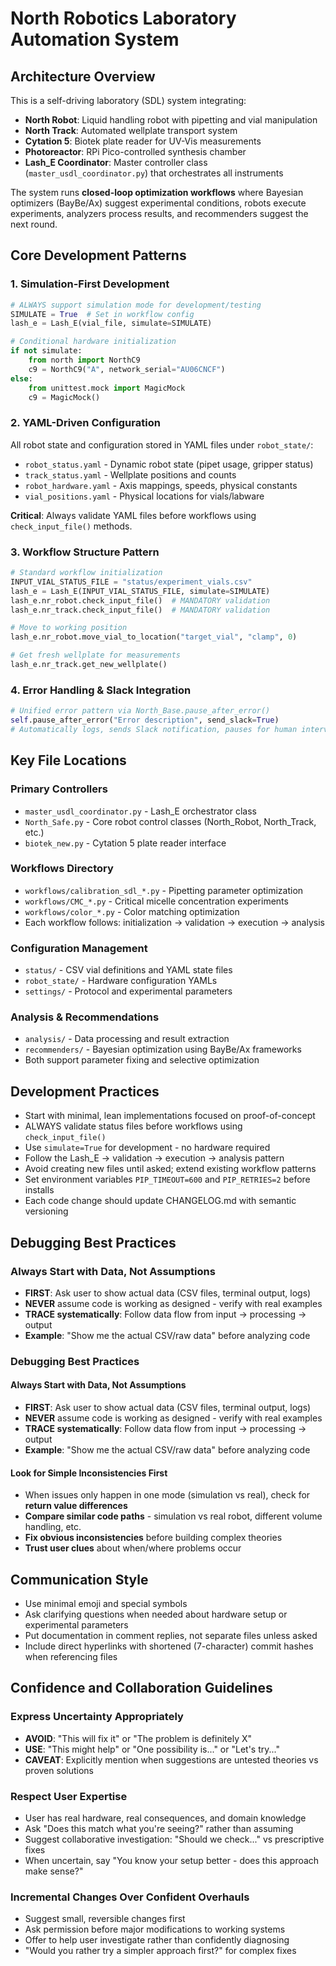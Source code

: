 # North Robotics Laboratory Automation System

## Architecture Overview

This is a self-driving laboratory (SDL) system integrating:
- **North Robot**: Liquid handling robot with pipetting and vial manipulation
- **North Track**: Automated wellplate transport system
- **Cytation 5**: Biotek plate reader for UV-Vis measurements  
- **Photoreactor**: RPi Pico-controlled synthesis chamber
- **Lash_E Coordinator**: Master controller class (`master_usdl_coordinator.py`) that orchestrates all instruments

The system runs **closed-loop optimization workflows** where Bayesian optimizers (BayBe/Ax) suggest experimental conditions, robots execute experiments, analyzers process results, and recommenders suggest the next round.

## Core Development Patterns

### 1. Simulation-First Development
```python
# ALWAYS support simulation mode for development/testing
SIMULATE = True  # Set in workflow config
lash_e = Lash_E(vial_file, simulate=SIMULATE)

# Conditional hardware initialization
if not simulate:
    from north import NorthC9
    c9 = NorthC9("A", network_serial="AU06CNCF")
else:
    from unittest.mock import MagicMock
    c9 = MagicMock()
```

### 2. YAML-Driven Configuration
All robot state and configuration stored in YAML files under `robot_state/`:
- `robot_status.yaml` - Dynamic robot state (pipet usage, gripper status)
- `track_status.yaml` - Wellplate positions and counts
- `robot_hardware.yaml` - Axis mappings, speeds, physical constants
- `vial_positions.yaml` - Physical locations for vials/labware

**Critical**: Always validate YAML files before workflows using `check_input_file()` methods.

### 3. Workflow Structure Pattern
```python
# Standard workflow initialization
INPUT_VIAL_STATUS_FILE = "status/experiment_vials.csv"
lash_e = Lash_E(INPUT_VIAL_STATUS_FILE, simulate=SIMULATE)
lash_e.nr_robot.check_input_file()  # MANDATORY validation
lash_e.nr_track.check_input_file()  # MANDATORY validation

# Move to working position
lash_e.nr_robot.move_vial_to_location("target_vial", "clamp", 0)

# Get fresh wellplate for measurements
lash_e.nr_track.get_new_wellplate()
```

### 4. Error Handling & Slack Integration
```python
# Unified error pattern via North_Base.pause_after_error()
self.pause_after_error("Error description", send_slack=True)
# Automatically logs, sends Slack notification, pauses for human intervention
```

## Key File Locations

### Primary Controllers
- `master_usdl_coordinator.py` - Lash_E orchestrator class
- `North_Safe.py` - Core robot control classes (North_Robot, North_Track, etc.)
- `biotek_new.py` - Cytation 5 plate reader interface

### Workflows Directory
- `workflows/calibration_sdl_*.py` - Pipetting parameter optimization
- `workflows/CMC_*.py` - Critical micelle concentration experiments  
- `workflows/color_*.py` - Color matching optimization
- Each workflow follows: initialization → validation → execution → analysis

### Configuration Management
- `status/` - CSV vial definitions and YAML state files
- `robot_state/` - Hardware configuration YAMLs
- `settings/` - Protocol and experimental parameters

### Analysis & Recommendations
- `analysis/` - Data processing and result extraction
- `recommenders/` - Bayesian optimization using BayBe/Ax frameworks
- Both support parameter fixing and selective optimization

## Development Practices

- Start with minimal, lean implementations focused on proof-of-concept
- ALWAYS validate status files before workflows using `check_input_file()`
- Use `simulate=True` for development - no hardware required
- Follow the Lash_E → validation → execution → analysis pattern
- Avoid creating new files until asked; extend existing workflow patterns
- Set environment variables `PIP_TIMEOUT=600` and `PIP_RETRIES=2` before installs
- Each code change should update CHANGELOG.md with semantic versioning

## Debugging Best Practices

### Always Start with Data, Not Assumptions
- **FIRST**: Ask user to show actual data (CSV files, terminal output, logs)
- **NEVER** assume code is working as designed - verify with real examples
- **TRACE systematically**: Follow data flow from input → processing → output
- **Example**: "Show me the actual CSV/raw data" before analyzing code

### Debugging Best Practices

#### Always Start with Data, Not Assumptions
- **FIRST**: Ask user to show actual data (CSV files, terminal output, logs)
- **NEVER** assume code is working as designed - verify with real examples
- **TRACE systematically**: Follow data flow from input → processing → output
- **Example**: "Show me the actual CSV/raw data" before analyzing code

#### Look for Simple Inconsistencies First
- When issues only happen in one mode (simulation vs real), check for **return value differences**
- **Compare similar code paths** - simulation vs real robot, different volume handling, etc.
- **Fix obvious inconsistencies** before building complex theories
- **Trust user clues** about when/where problems occur

## Communication Style

- Use minimal emoji and special symbols
- Ask clarifying questions when needed about hardware setup or experimental parameters
- Put documentation in comment replies, not separate files unless asked
- Include direct hyperlinks with shortened (7-character) commit hashes when referencing files

## Confidence and Collaboration Guidelines

### Express Uncertainty Appropriately
- **AVOID**: "This will fix it" or "The problem is definitely X"
- **USE**: "This might help" or "One possibility is..." or "Let's try..."
- **CAVEAT**: Explicitly mention when suggestions are untested theories vs proven solutions

### Respect User Expertise
- User has real hardware, real consequences, and domain knowledge
- Ask "Does this match what you're seeing?" rather than assuming
- Suggest collaborative investigation: "Should we check..." vs prescriptive fixes
- When uncertain, say "You know your setup better - does this approach make sense?"

### Incremental Changes Over Confident Overhauls  
- Suggest small, reversible changes first
- Ask permission before major modifications to working systems
- Offer to help user investigate rather than confidently diagnosing
- "Would you rather try a simpler approach first?" for complex fixes